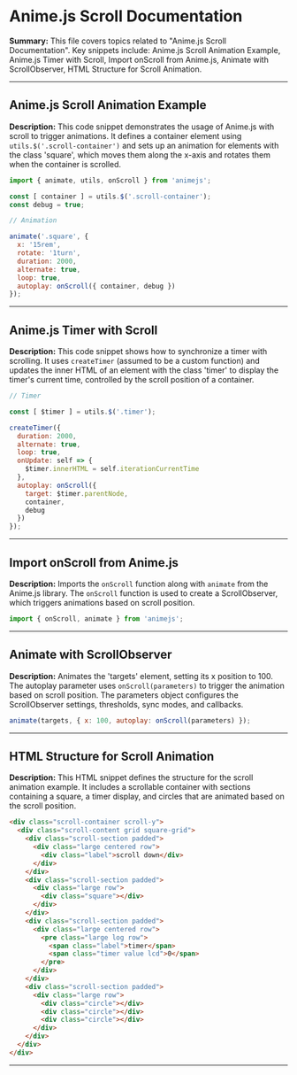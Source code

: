 # Anime.js Scroll Documentation

**Summary:** This file covers topics related to "Anime.js Scroll Documentation". Key snippets include: Anime.js Scroll Animation Example, Anime.js Timer with Scroll, Import onScroll from Anime.js, Animate with ScrollObserver, HTML Structure for Scroll Animation.

---

## Anime.js Scroll Animation Example

**Description:** This code snippet demonstrates the usage of Anime.js with scroll to trigger animations.  It defines a container element using `utils.$('.scroll-container')` and sets up an animation for elements with the class 'square', which moves them along the x-axis and rotates them when the container is scrolled.

```javascript
import { animate, utils, onScroll } from 'animejs';

const [ container ] = utils.$('.scroll-container');
const debug = true;

// Animation

animate('.square', {
  x: '15rem',
  rotate: '1turn',
  duration: 2000,
  alternate: true,
  loop: true,
  autoplay: onScroll({ container, debug })
});
```

---

## Anime.js Timer with Scroll

**Description:** This code snippet shows how to synchronize a timer with scrolling. It uses `createTimer` (assumed to be a custom function) and updates the inner HTML of an element with the class 'timer' to display the timer's current time, controlled by the scroll position of a container.

```javascript
// Timer

const [ $timer ] = utils.$('.timer');

createTimer({
  duration: 2000,
  alternate: true,
  loop: true,
  onUpdate: self => {
    $timer.innerHTML = self.iterationCurrentTime
  },
  autoplay: onScroll({
    target: $timer.parentNode,
    container,
    debug
  })
});
```

---

## Import onScroll from Anime.js

**Description:** Imports the `onScroll` function along with `animate` from the Anime.js library. The `onScroll` function is used to create a ScrollObserver, which triggers animations based on scroll position.

```javascript
import { onScroll, animate } from 'animejs';
```

---

## Animate with ScrollObserver

**Description:** Animates the 'targets' element, setting its x position to 100.  The autoplay parameter uses `onScroll(parameters)` to trigger the animation based on scroll position. The parameters object configures the ScrollObserver settings, thresholds, sync modes, and callbacks.

```javascript
animate(targets, { x: 100, autoplay: onScroll(parameters) });
```

---

## HTML Structure for Scroll Animation

**Description:** This HTML snippet defines the structure for the scroll animation example. It includes a scrollable container with sections containing a square, a timer display, and circles that are animated based on the scroll position.

```html
<div class="scroll-container scroll-y">
  <div class="scroll-content grid square-grid">
    <div class="scroll-section padded">
      <div class="large centered row">
        <div class="label">scroll down</div>
      </div>
    </div>
    <div class="scroll-section padded">
      <div class="large row">
        <div class="square"></div>
      </div>
    </div>
    <div class="scroll-section padded">
      <div class="large centered row">
        <pre class="large log row">
          <span class="label">timer</span>
          <span class="timer value lcd">0</span>
        </pre>
      </div>
    </div>
    <div class="scroll-section padded">
      <div class="large row">
        <div class="circle"></div>
        <div class="circle"></div>
        <div class="circle"></div>
      </div>
    </div>
  </div>
</div>
```

---